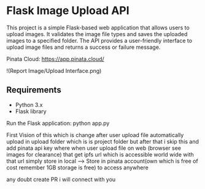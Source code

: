 # Flask Image Upload API

This project is a simple Flask-based web application that allows users to upload images. It validates the image file types and saves the uploaded images to a specified folder. The API provides a user-friendly interface to upload image files and returns a success or failure message.

Pinata Cloud:
https://app.pinata.cloud/

!(Report Image/Upload Interface.png)


## Requirements

- Python 3.x
- Flask library

Run the Flask application:
python app.py

First Vision of this which is change 
after user upload file automatically upload in upload folder which is is project folder but after that i skip this and add pinata api key where when user upload file on web (browser see images for clearance) that get ipfs url which is accessible world wide with that url
simply store in local --> Store in pinata account(own which is free of cost remember 1GB storage is free) to access anywhere

any doubt create PR i will connect with you
